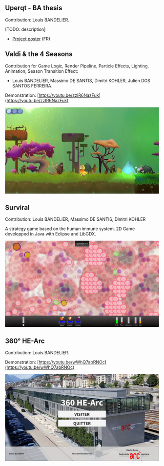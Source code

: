 ## Uperqt - BA thesis
Contribution: Louis BANDELIER.

[TODO: description]

- [Project poster](uperqt_poster.pdf) (FR)

## Valdi & the 4 Seasons
Contribution for Game Logic, Render Pipeline, Particle Effects, Lighting, Animation, Season Transition Effect:
- Louis BANDELIER, Massimo DE SANTIS, Dimitri KOHLER, Julien DOS SANTOS FERREIRA.

Demonstration: [https://youtu.be/zzIR6NazFuk](https://youtu.be/zzIR6NazFuk)

![Valdi & the 4 Seasons in-game screenshot](valdi_cover.png)

## Surviral
Contribution: Louis BANDELIER, Massimo DE SANTIS, Dimitri KOHLER

A strategy game based on the human immune system. 2D Game developped in Java with Eclipse and LibGDX.

![Surviral in-game screenshot](in-game_screenshot.png)

## 360° HE-Arc
Contribution: Louis BANDELIER.

Demonstration: [https://youtu.be/wWhQ7abRNOc](https://youtu.be/wWhQ7abRNOc)

![360° HE-Arc screenshot](360_hearc_cover.png)
